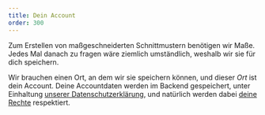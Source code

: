 ```yaml
---
title: Dein Account
order: 300
---
```


Zum Erstellen von maßgeschneiderten Schnittmustern benötigen wir Maße. Jedes Mal danach zu fragen wäre ziemlich umständlich, weshalb wir sie für dich speichern.

Wir brauchen einen Ort, an dem wir sie speichern können, und dieser *Ort* ist dein Account. Deine Accountdaten werden im Backend gespeichert, unter Einhaltung [unserer Datenschutzerklärung][2], und natürlich werden dabei [deine Rechte][2] respektiert.

[2]: /docs/various/rights/

[2]: /docs/various/rights/
